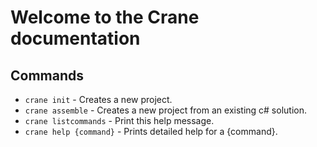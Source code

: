 # Welcome to the Crane documentation

## Commands

* `crane init` - Creates a new project.
* `crane assemble` - Creates a new project from an existing c# solution.
* `crane listcommands` - Print this help message.
* `crane help {command}` - Prints detailed help for a {command}.
